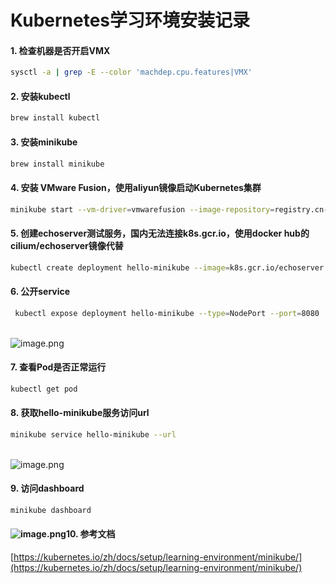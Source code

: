 # Kubernetes学习环境安装记录

<a name="9WB6I"></a>
#### 1. 检查机器是否开启VMX
```bash
sysctl -a | grep -E --color 'machdep.cpu.features|VMX'
```
<a name="j6lOL"></a>
#### 2. 安装kubectl
```bash
brew install kubectl
```
<a name="3LEQh"></a>
#### 3. 安装minikube
```bash
brew install minikube
```
<a name="6WEDW"></a>
#### 4. 安装 VMware Fusion，使用aliyun镜像启动Kubernetes集群
```bash
minikube start --vm-driver=vmwarefusion --image-repository=registry.cn-hangzhou.aliyuncs.com/google_containers
```
<a name="4dkl8"></a>
#### 5. 创建echoserver测试服务，国内无法连接k8s.gcr.io，使用docker hub的cilium/echoserver镜像代替
```bash
kubectl create deployment hello-minikube --image=k8s.gcr.io/echoserver:1.10
```
<a name="PoA1H"></a>
#### 6. 公开service
```bash
 kubectl expose deployment hello-minikube --type=NodePort --port=8080
```

<br />![image.png](https://cdn.nlark.com/yuque/0/2020/png/2646445/1601898201812-72ca15ec-2345-47f3-9917-65a1e3ff87c6.png#align=left&display=inline&height=1517&margin=%5Bobject%20Object%5D&name=image.png&originHeight=1517&originWidth=2559&size=918866&status=done&style=none&width=2559)
<a name="4DraN"></a>
#### 7. 查看Pod是否正常运行
```bash
kubectl get pod
```
<a name="6UIAg"></a>
#### 8. 获取hello-minikube服务访问url
```bash
minikube service hello-minikube --url
```

<br />![image.png](https://cdn.nlark.com/yuque/0/2020/png/2646445/1601898295939-7271646c-9f20-418b-ad43-535451ed0926.png#align=left&display=inline&height=597&margin=%5Bobject%20Object%5D&name=image.png&originHeight=597&originWidth=1337&size=81747&status=done&style=none&width=1337)<br />

<a name="4RdEQ"></a>
#### 9. 访问dashboard
```bash
minikube dashboard
```


<a name="QJr4S"></a>
#### ![image.png](https://cdn.nlark.com/yuque/0/2020/png/2646445/1601898381356-b2633027-7ea8-4467-8374-e77ecf535a5a.png#align=left&display=inline&height=1534&margin=%5Bobject%20Object%5D&name=image.png&originHeight=1534&originWidth=2502&size=242695&status=done&style=none&width=2502)10. 参考文档
[https://kubernetes.io/zh/docs/setup/learning-environment/minikube/](https://kubernetes.io/zh/docs/setup/learning-environment/minikube/)
